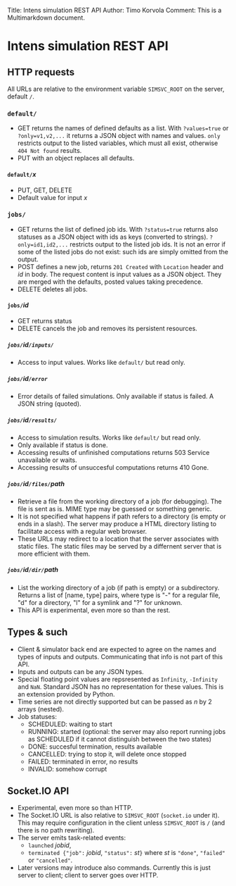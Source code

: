 Title: Intens simulation REST API
Author: Timo Korvola
Comment: This is a Multimarkdown document.

# Intens simulation REST API

## HTTP requests

All URLs are relative to the environment variable `SIMSVC_ROOT` on the
server, default `/`.

### `default/`

- GET returns the names of defined defaults as a list.  With
  `?values=true` or `?only=v1,v2,...` it returns a JSON object with
  names and values.  `only` restricts output to the listed variables,
  which must all exist, otherwise `404 Not found` results.
- PUT with an object replaces all defaults.

#### `default/`*x*

- PUT, GET, DELETE
- Default value for input *x*

### `jobs/`

- GET returns the list of defined job ids.  With `?status=true`
  returns also statuses as a JSON object with ids as keys (converted
  to strings).  `?only=id1,id2,...` restricts output to the listed job
  ids.  It is not an error if some of the listed jobs do not exist:
  such ids are simply omitted from the output.
- POST defines a new job, returns `201 Created` with `Location` header
  and *id* in body.  The request content is input values as a JSON
  object.  They are merged with the defaults, posted values taking
  precedence.
- DELETE deletes all jobs.

#### `jobs/`*id*

- GET returns status
- DELETE cancels the job and removes its persistent resources.

##### `jobs/`*id*`/inputs/`

- Access to input values.  Works like `default/` but read only.

##### `jobs/`*id*`/error`

- Error details of failed simulations.  Only available if status is
  failed.  A JSON string (quoted).

##### `jobs/`*id*`/results/`

- Access to simulation results.  Works like `default/` but read only.
- Only available if status is done.
- Accessing results of unfinished computations returns 503 Service
  unavailable or waits.
- Accessing results of unsuccesful computations returns 410 Gone.

##### `jobs/`*id*`/files/`*path*

- Retrieve a file from the working directory of a job (for debugging).
  The file is sent as is.  MIME type may be guessed or something
  generic.
- It is not specified what happens if path refers to a directory (is
  empty or ends in a slash).  The server may produce a HTML directory
  listing to facilitate access with a regular web browser.
- These URLs may redirect to a location that the server associates
  with static files.  The static files may be served by a differnent
  server that is more efficient with them.

##### `jobs/`*id*`/dir/`*path*

- List the working directory of a job (if path is empty) or a
  subdirectory.  Returns a list of [name, type]
  pairs, where type is "-" for a regular file, "d" for a
  directory, "l" for a symlink and "?" for unknown.
- This API is experimental, even more so than the rest.

## Types & such

- Client & simulator back end are expected to agree on the names and
  types of inputs and outputs.  Communicating that info is not part of
  this API.
- Inputs and outputs can be any JSON types.
- Special floating point values are repsresented as `Infinity`,
  `-Infinity` and `NaN`.  Standard JSON has no representation for
  these values.  This is an extension provided by Python.
- Time series are not directly supported but can be passed as *n* by 2
  arrays (nested).
- Job statuses:
    * SCHEDULED: waiting to start
    * RUNNING: started (optional: the server may also report running
      jobs as SCHEDULED if it cannot distinguish between the two states)
    * DONE: succesful termination, results available
    * CANCELLED: trying to stop it, will delete once stopped
    * FAILED: terminated in error, no results
    * INVALID: somehow corrupt

## Socket.IO API

- Experimental, even more so than HTTP.
- The Socket.IO URL is also relative to `SIMSVC_ROOT` (`socket.io`
  under it).  This may require configuration in the client unless
  `SIMSVC_ROOT` is `/` (and there is no path rewriting).
- The server emits task-related events:
    * `launched` *jobid*,
    * `terminated {"job":` *jobid*, `"status":` *st*`}` where *st* is
      `"done"`, `"failed"` or `"cancelled"`.
- Later versions may introduce also commands.  Currently this is just
  server to client; client to server goes over HTTP.
